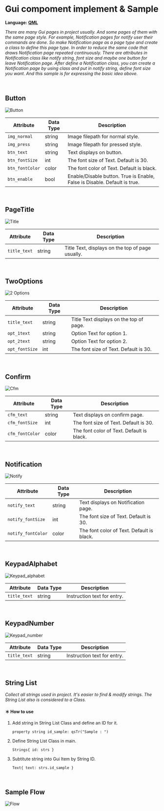 # Gui compoment implement & Sample

**Language: [QML](https://doc.qt.io/qt-5.10/qmlapplications.html)**

*There are many Gui pages in project usually. And some pages of them with the same page style. For example, Notification pages for notify user their commands are done. So make Notification page as a page type and create a class to define this page type. In order to reduce the same code that draws Notification page repeated continuously. There are attributes in Notification class like notify string, font size and maybe one button for leave Notification page. After define a Notification class, you can create a Notification page by using class and put  in notify string, define font size you want. And this sample is for expressing the basic idea above.*

<br>

## Button

![Button](https://github.com/SaffiPeng17/Gui_Concept/blob/master/Class/intro_img/cButton.png)

| Attribute | Data Type | Description |
|-----------|-----------|-------------|
| `img_normal` | string | Image filepath for normal style. |
| `img_press` | string | Image filepath for pressed style. |
| `btn_text` | string | Text displays on button. |
| `btn_fontSize` | int | The font size of Text. Default is 30. |
| `btn_fontColor` | color | The font color of Text. Default is black. |
| `btn_enable` | bool | Enable/Disable button. True is Enable, False is Disable. Default is true. |

<br>

## PageTitle

![Title](https://github.com/SaffiPeng17/Gui_Concept/blob/master/Class/intro_img/cPageTitle.png)

| Attribute | Data Type | Description |
|-----------|-----------|-------------|
| `title_text` | string | Title Text, displays on the top of page usually. |

<br>

## TwoOptions

![2 Options](https://github.com/SaffiPeng17/Gui_Concept/blob/master/Class/intro_img/cOptions.png)

| Attribute | Data Type | Description |
|-----------|-----------|-------------|
| `title_text` | string | Title Text displays on the top of page. |
| `opt_1text ` | string | Option Text for option 1. |
| `opt_2text ` | string | Option Text for option 2. |
| `opt_fontSize` | int | The font size of Text. Default is 30. |

<br>

## Confirm

![Cfm](https://github.com/SaffiPeng17/Gui_Concept/blob/master/Class/intro_img/cConfirm.png)

| Attribute | Data Type | Description |
|-----------|-----------|-------------|
| `cfm_text` | string | Text displays on confirm page. |
| `cfm_fontSize` | int | The font size of Text. Default is 30. |
| `cfm_fontColor` | color | The font color of Text. Default is black. |

<br>

## Notification

![Notify](https://github.com/SaffiPeng17/Gui_Concept/blob/master/Class/intro_img/cNotify.png)

| Attribute | Data Type | Description |
|-----------|-----------|-------------|
| `notify_text` | string | Text displays on Notification page. |
| `notify_fontSize` | int | The font size of Text. Default is 30. |
| `notify_fontColor` | color | The font color of Text. Default is black. |

<br>

## KeypadAlphabet

![Keypad_alphabet](https://github.com/SaffiPeng17/Gui_Concept/blob/master/Class/intro_img/cKeypad_alphabet.png)

| Attribute | Data Type | Description |
|-----------|-----------|-------------|
| `title_text` | string | Instruction text for entry. |

<br>

## KeypadNumber

![Keypad_number](https://github.com/SaffiPeng17/Gui_Concept/blob/master/Class/intro_img/cKeypad_num.png)

| Attribute | Data Type | Description |
|-----------|-----------|-------------|
| `title_text` | string | Instruction text for entry. |

<br>

## String List

_Collect all strings used in project. It's easier to find & modify strings. The String List also is considered to a Class._

#### ＊ How to use
1. Add string in String List Class and define an ID for it.

	```
	property string id_sample: qsTr("Sample : ")
	```

2. Define String List Class in main.

	```
	Strings{ id: strs }
	```

3. Subtitute string into Gui Item by String ID.

	```
	Text{ text: strs.id_sample }
	```

<br>

## Sample Flow

![Flow](https://github.com/SaffiPeng17/Gui_Concept/blob/master/Class/intro_img/flow.png)
